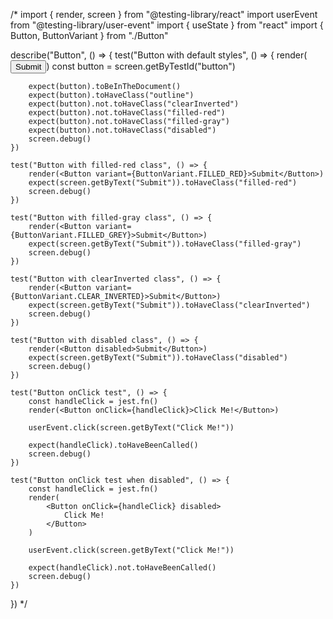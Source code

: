 /* import { render, screen } from "@testing-library/react"
import userEvent from "@testing-library/user-event"
import { useState } from "react"
import { Button, ButtonVariant } from "./Button"

describe("Button", () => {
    test("Button with default styles", () => {
        render(<Button>Submit</Button>)
        const button = screen.getByTestId("button")

        expect(button).toBeInTheDocument()
        expect(button).toHaveClass("outline")
        expect(button).not.toHaveClass("clearInverted")
        expect(button).not.toHaveClass("filled-red")
        expect(button).not.toHaveClass("filled-gray")
        expect(button).not.toHaveClass("disabled")
        screen.debug()
    })

    test("Button with filled-red class", () => {
        render(<Button variant={ButtonVariant.FILLED_RED}>Submit</Button>)
        expect(screen.getByText("Submit")).toHaveClass("filled-red")
        screen.debug()
    })

    test("Button with filled-gray class", () => {
        render(<Button variant={ButtonVariant.FILLED_GREY}>Submit</Button>)
        expect(screen.getByText("Submit")).toHaveClass("filled-gray")
        screen.debug()
    })

    test("Button with clearInverted class", () => {
        render(<Button variant={ButtonVariant.CLEAR_INVERTED}>Submit</Button>)
        expect(screen.getByText("Submit")).toHaveClass("clearInverted")
        screen.debug()
    })

    test("Button with disabled class", () => {
        render(<Button disabled>Submit</Button>)
        expect(screen.getByText("Submit")).toHaveClass("disabled")
        screen.debug()
    })

    test("Button onClick test", () => {
        const handleClick = jest.fn()
        render(<Button onClick={handleClick}>Click Me!</Button>)

        userEvent.click(screen.getByText("Click Me!"))

        expect(handleClick).toHaveBeenCalled()
        screen.debug()
    })

    test("Button onClick test when disabled", () => {
        const handleClick = jest.fn()
        render(
            <Button onClick={handleClick} disabled>
                Click Me!
            </Button>
        )

        userEvent.click(screen.getByText("Click Me!"))

        expect(handleClick).not.toHaveBeenCalled()
        screen.debug()
    })
})
 */
